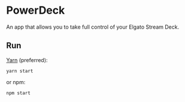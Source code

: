 # PowerDeck

An app that allows you to take full control of your Elgato Stream Deck.

## Run

[Yarn](https://yarnpkg.com/en/) (preferred):

```
yarn start
```

or npm:

```
npm start
```
